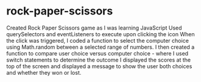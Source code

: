 # rock-paper-scissors
Created Rock Paper Scissors game as I was learning JavaScript
Used querySelectors and eventListeners to execute upon clicking the icon
When the click was triggered, I coded a function to select the computer choice using Math.random between a selected range of numbers.
I then created a function to compare user choice versus computer choice - where I used switch statements to determine the outcome
I displayed the scores at the top of the screen and displayed a message to show the user both choices and whether they won or lost. 
